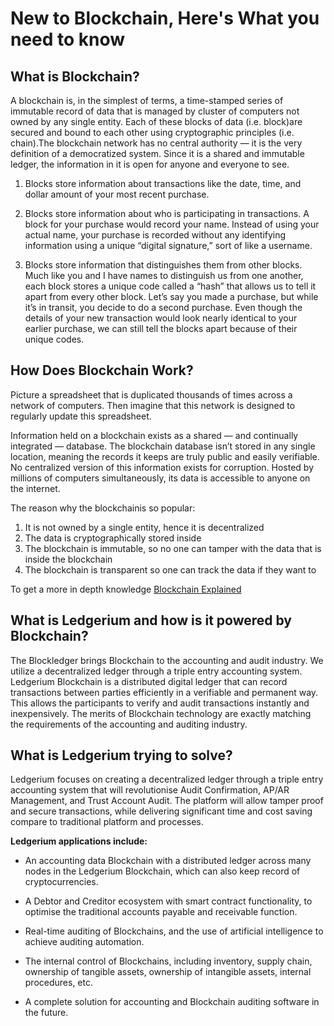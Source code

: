 # New to Blockchain, Here's What you need to know

## What is Blockchain?
A blockchain is, in the simplest of terms, a time-stamped series of immutable record of data that is managed by cluster of computers not owned by any single entity. Each of these blocks of data (i.e. block)are secured and bound to each other using cryptographic principles (i.e. chain).The blockchain network has no central authority — it is the very definition of a democratized system. Since it is a shared and immutable ledger, the information in it is open for anyone and everyone to see.

1. Blocks store information about transactions like the date, time, and dollar amount of your most recent purchase.

2. Blocks store information about who is participating in transactions. A block for your purchase would record your name. Instead of using your actual name, your purchase is recorded without any identifying information using a unique “digital signature,” sort of like a username.

3. Blocks store information that distinguishes them from other blocks. Much like you and I have names to distinguish us from one another, each block stores a unique code called a “hash” that allows us to tell it apart from every other block. Let’s say you made a purchase, but while it’s in transit, you decide to do a second purchase. Even though the details of your new transaction would look nearly identical to your earlier purchase, we can still tell the blocks apart because of their unique codes.
 
## How Does Blockchain Work?
Picture a spreadsheet that is duplicated thousands of times across a network of computers. Then imagine that this network is designed to regularly update this spreadsheet.

Information held on a blockchain exists as a shared — and continually integrated — database. The blockchain database isn’t stored in any single location, meaning the records it keeps are truly public and easily verifiable. No centralized version of this information exists for corruption. Hosted by millions of computers simultaneously, its data is accessible to anyone on the internet.

The reason why the blockchainis so popular:
1. It is not owned by a single entity, hence it is decentralized
2. The data is cryptographically stored inside
3. The blockchain is immutable, so no one can       tamper with the data that is inside the         blockchain
4. The blockchain is transparent so one can         track the data if they want to

To get a more in depth knowledge [Blockchain Explained](https://www.investopedia.com/terms/b/blockchain.asp)

## What is Ledgerium and how is it powered by Blockchain?
The Blockledger brings Blockchain to the accounting and audit industry. We utilize a decentralized ledger through a triple entry accounting system. Ledgerium Blockchain is a distributed digital ledger that can record transactions between parties efficiently in a verifiable and permanent way. This allows the participants to verify and audit transactions instantly and inexpensively. The merits of Blockchain technology are exactly matching the requirements of the accounting and auditing industry. 
## What is Ledgerium trying to solve? 
Ledgerium focuses on creating a decentralized ledger through a triple entry accounting system that will revolutionise Audit Confirmation, AP/AR Management, and Trust Account Audit. The platform will allow tamper proof and secure transactions, while delivering significant time and cost saving compare to traditional platform and processes.


__Ledgerium applications include:__ 
* An accounting data Blockchain with a distributed ledger across many nodes in the Ledgerium Blockchain, which can also keep record of cryptocurrencies.

* A Debtor and Creditor ecosystem with smart contract functionality, to optimise the traditional accounts payable and receivable function.

* Real-time auditing of Blockchains, and the use of artificial intelligence to achieve auditing automation.

* The internal control of Blockchains, including inventory, supply chain, ownership of tangible assets, ownership of intangible assets, internal procedures, etc.

* A complete solution for accounting and Blockchain auditing software in the future.